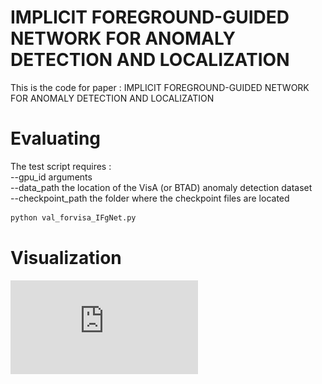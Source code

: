 # IMPLICIT FOREGROUND-GUIDED NETWORK FOR ANOMALY DETECTION AND LOCALIZATION
This is the code for paper : IMPLICIT FOREGROUND-GUIDED NETWORK FOR ANOMALY DETECTION AND LOCALIZATION

# Evaluating
The test script requires : \
--gpu_id arguments \
--data_path the location of the VisA (or BTAD) anomaly detection dataset \
--checkpoint_path the folder where the checkpoint files are located
```python
python val_forvisa_IFgNet.py
```
# Visualization
![image](https://github.com/gloriacxl/IFgNet/blob/main/visualization.pdf)

